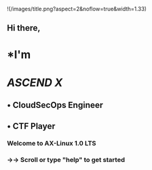 !(/images/title.png?aspect=2&noflow=true&width=1.33)


##   Hi there, 

#  *I'm 
#  *ASCEND X*


##   • CloudSecOps Engineer 
##   • CTF Player


### Welcome to AX-Linux 1.0 LTS
### →→ Scroll or type "help" to get started
